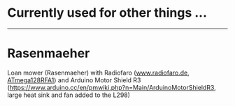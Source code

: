 # Currently used for other things ... 

---

# Rasenmaeher
Loan mower (Rasenmaeher) with Radiofaro (www.radiofaro.de, [ATmega128RFA1](http://www.atmel.com/devices/ATMEGA128RFA1.aspx)) and Arduino Motor Shield R3 (https://www.arduino.cc/en/pmwiki.php?n=Main/ArduinoMotorShieldR3, large heat sink and fan added to the L298)

